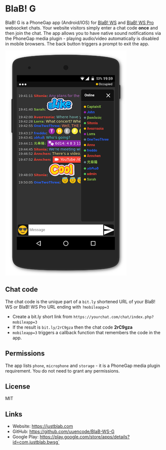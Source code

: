 # BlaB! G


BlaB! G is a PhoneGap app (Android/IOS) for [BlaB! WS](https://justblab.com) and [BlaB! WS Pro](https://justblab.com) websocket chats. Your website visitors simply enter a chat code **once** and then join the chat. The app allows you to have native sound notifications via the PhoneGap media plugin - playing audio/video automatically is disabled in mobile browsers. The back button triggers a prompt to exit the app.

![Alt text](/bwsg.png "void")

## Chat code

The chat code is the unique part of a `bit.ly` shortened URL of your BlaB! WS or BlaB! WS Pro URL ending with `?mobileapp=3`

* Create a bit.ly short link from `https://yourchat.com/chat/index.php?mobileapp=3`
* If the result is `bit.ly/2rC9gza` then the chat code **2rC9gza**
* `mobileapp=3` triggers a callback function that remembers the code in the app.

## Permissions

The app lists `phone`, `microphone` and `storage` - it is a PhoneGap media plugin requirement. You do not need to grant any permissions.


## License

MIT

## Links

* Website: https://justblab.com
* GitHub: https://github.com/uuencode/BlaB-WS-G
* Google Play: https://play.google.com/store/apps/details?id=com.justblab.bwsg`
